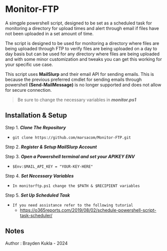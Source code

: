 # Monitor-FTP

A simgple powershell script, designed to be set as a scheduled task for monitoring a directory for upload times and alert through email if files have not been uploaded in a set amount of time.

The script is designed to be used for monitoring a directory where files are being uploaded through FTP
to verify files are being uploaded on a day to day basis but can be used for any directory where files are being uploaded  
and with some minor customization and tweaks you can get this working for your specific use case.

This script uses **MailSlurp** and their email API for sending emails. This is because the previous preferred cmdlet for sending emails 
through powershell **(Send-MailMessage)** is no longer supported and does not allow for secure connection. 

> Be sure to change the necessary variables in ***monitor.ps1***

## Installation & Setup

Step 1. ***Clone The Repository*** 
- ``git clone https://github.com/marsacom/Monitor-FTP.git``

Step 2. ***Register & Setup MailSlurp Account***

Step 3. ***Open a Powershell terminal and set your APIKEY ENV***
- ``$Env:$MAIL_API_KEY = "YOUR-KEY-HERE"``

Step 4. ***Set Necessary Variables***
- ``In monitorftp.ps1 change the $PATH & $RECIPIENT variables``

Step 5. ***Set Up Scheduled Task***
- ``If you need assistance refer to the following tutorial``
    - https://o365reports.com/2019/08/02/schedule-powershell-script-task-scheduler/

## Notes
Author : Brayden Kukla - 2024
